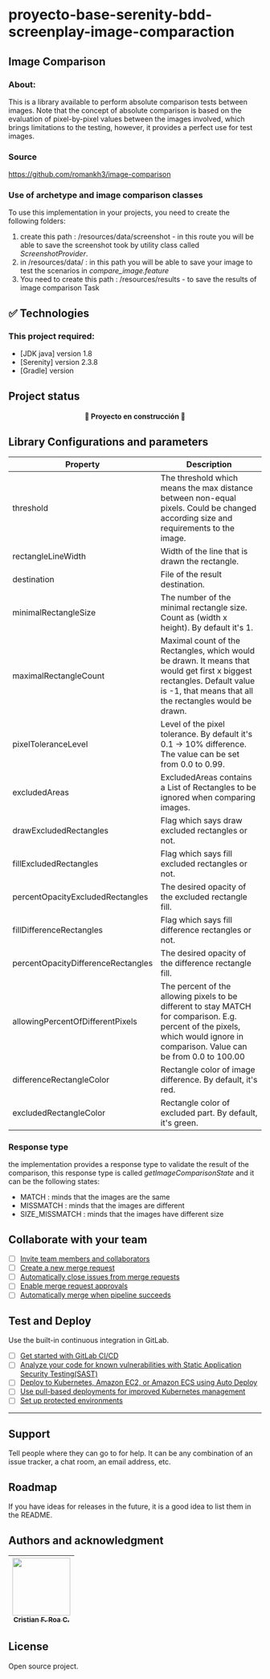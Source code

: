 # proyecto-base-serenity-bdd-screenplay-image-comparaction

## Image Comparison
### About:
This is a library available to perform absolute comparison tests between images. Note that the concept of absolute comparison is based on the evaluation of pixel-by-pixel values between the images involved, which brings limitations to the testing, however, it provides a perfect use for test images.
### Source
https://github.com/romankh3/image-comparison
### Use of archetype and image comparison classes
To use this implementation in your projects, you need to create the following folders:
1. create this path : /resources/data/screenshot - in this route you will be able to save the screenshot took by utility class called *ScreenshotProvider*.
2. in  /resources/data/ : in this path you will be able to save your image to test the scenarios in *compare_image.feature*
3. You need to create this path : /resources/results - to save the results of image comparison Task 

## ✅ Technologies
### This project required:
- [JDK java] version 1.8
- [Serenity] version 2.3.8
- [Gradle] version

## Project status
<h4 align="center"> 🚧 Proyecto en construcción 🚧 </h4> 

## Library Configurations and parameters

| Property                               | Description                                                        |
| -------------------------------------- | ------------------------------------------------------------------ |
| threshold                              | The threshold which means the max distance between non-equal pixels. Could be changed according size and requirements to the image. |
| rectangleLineWidth                     | Width of the line that is drawn the rectangle.                    |
| destination                            | File of the result destination.                                    |
| minimalRectangleSize                   | The number of the minimal rectangle size. Count as (width x height). By default it's 1. |
| maximalRectangleCount                  | Maximal count of the Rectangles, which would be drawn. It means that would get first x biggest rectangles. Default value is -1, that means that all the rectangles would be drawn. |
| pixelToleranceLevel                    | Level of the pixel tolerance. By default it's 0.1 -> 10% difference. The value can be set from 0.0 to 0.99. |
| excludedAreas                          | ExcludedAreas contains a List of Rectangles to be ignored when comparing images. |
| drawExcludedRectangles                 | Flag which says draw excluded rectangles or not.                  |
| fillExcludedRectangles                 | Flag which says fill excluded rectangles or not.                  |
| percentOpacityExcludedRectangles       | The desired opacity of the excluded rectangle fill.               |
| fillDifferenceRectangles               | Flag which says fill difference rectangles or not.                |
| percentOpacityDifferenceRectangles     | The desired opacity of the difference rectangle fill.             |
| allowingPercentOfDifferentPixels       | The percent of the allowing pixels to be different to stay MATCH for comparison. E.g. percent of the pixels, which would ignore in comparison. Value can be from 0.0 to 100.00 |
| differenceRectangleColor                | Rectangle color of image difference. By default, it's red.       |
| excludedRectangleColor                  | Rectangle color of excluded part. By default, it's green.        |

### Response type 
the implementation provides a response type to validate the result of the comparison, this response type is called *getImageComparisonState* and it can be the following states:
* MATCH : minds that the images are the same
* MISSMATCH : minds that the images are different
* SIZE_MISSMATCH : minds that the images have different size



## Collaborate with your team

- [ ] [Invite team members and collaborators](https://docs.gitlab.com/ee/user/project/members/)
- [ ] [Create a new merge request](https://docs.gitlab.com/ee/user/project/merge_requests/creating_merge_requests.html)
- [ ] [Automatically close issues from merge requests](https://docs.gitlab.com/ee/user/project/issues/managing_issues.html#closing-issues-automatically)
- [ ] [Enable merge request approvals](https://docs.gitlab.com/ee/user/project/merge_requests/approvals/)
- [ ] [Automatically merge when pipeline succeeds](https://docs.gitlab.com/ee/user/project/merge_requests/merge_when_pipeline_succeeds.html)

## Test and Deploy

Use the built-in continuous integration in GitLab.

- [ ] [Get started with GitLab CI/CD](https://docs.gitlab.com/ee/ci/quick_start/index.html)
- [ ] [Analyze your code for known vulnerabilities with Static Application Security Testing(SAST)](https://docs.gitlab.com/ee/user/application_security/sast/)
- [ ] [Deploy to Kubernetes, Amazon EC2, or Amazon ECS using Auto Deploy](https://docs.gitlab.com/ee/topics/autodevops/requirements.html)
- [ ] [Use pull-based deployments for improved Kubernetes management](https://docs.gitlab.com/ee/user/clusters/agent/)
- [ ] [Set up protected environments](https://docs.gitlab.com/ee/ci/environments/protected_environments.html)

***

## Support
Tell people where they can go to for help. It can be any combination of an issue tracker, a chat room, an email address, etc.

## Roadmap
If you have ideas for releases in the future, it is a good idea to list them in the README.

## Authors and acknowledgment

| [<img src="https://gitlab.com/uploads/-/system/user/avatar/15033064/avatar.png?width=400" width=115><br><sub>Cristian F. Roa C.</sub>](https://gitlab.com/cristian.roa) <br/> |
|:-----------------------------------------------------------------------------------------------------------------------------------------------------------------------------:|

## License
Open source project.

